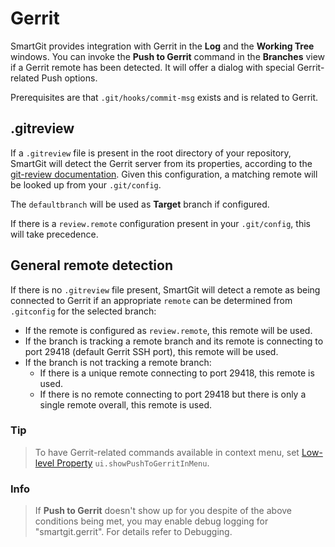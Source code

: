 # Gerrit

SmartGit provides integration with Gerrit in the **Log** and the **Working Tree** windows.
You can invoke the **Push to Gerrit** command in the **Branches** view if a Gerrit remote has been detected.
It will offer a dialog with special Gerrit-related Push options.

Prerequisites are that `.git/hooks/commit-msg` exists and is related to Gerrit.

## .gitreview

If a `.gitreview` file is present in the root directory of your repository, SmartGit will detect the Gerrit server from its properties, according to the [git-review documentation](https://linux.die.net/man/1/git-review).
Given this configuration, a matching remote will be looked up from your `.git/config`.

The `defaultbranch` will be used as **Target** branch if configured.

If there is a `review.remote` configuration present in your `.git/config`, this will take precedence.

## General remote detection

If there is no `.gitreview` file present, SmartGit will detect a remote as being connected to Gerrit if an appropriate `remote` can be determined from `.gitconfig` for the selected branch:

- If the remote is configured as `review.remote`, this remote will be used.
- If the branch is tracking a remote branch and its remote is connecting to port 29418 (default Gerrit SSH port), this remote will be used.
- If the branch is not tracking a remote branch:
    - If there is a unique remote connecting to port 29418, this remote is used.
    - If there is no remote connecting to port 29418 but there is only a single remote overall, this remote is used.

### Tip

> To have Gerrit-related commands available in context menu, set [Low-level Property](../GUI/AdvancedSettings/System-Properties.md) `ui.showPushToGerritInMenu`.

### Info

> If **Push to Gerrit** doesn't show up for you despite of the above conditions being met, you may enable debug logging for "smartgit.gerrit".
> For details refer to Debugging.

